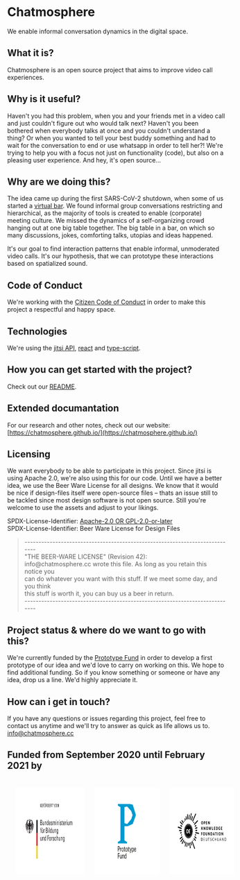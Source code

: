 # Chatmosphere

We enable informal conversation dynamics in the digital space.

## What it is?

Chatmosphere is an open source project that aims to improve video call experiences. 

## Why is it useful?

Haven't you had this problem, when you and your friends met in a video call and just couldn't figure out who would talk next? Haven't you been bothered when everybody talks at once and you couldn't understand a thing? Or when you wanted to tell your best buddy something and had to wait for the conversation to end  or use whatsapp in order to tell her?! We're trying to help you with a focus not just on functionality (code), but also on a pleasing user experience. And hey, it's open source…

## Why are we doing this?

The idea came up during the first SARS-CoV-2 shutdown, when some of us started a [virtual bar](https://www.notion.so/How-it-started-e201ac34fbec4429b5dabe7de9699d1e). We found informal group conversations restricting and hierarchical, as the majority of tools is created to enable (corporate) meeting culture. We missed the dynamics of a self-organizing crowd hanging out at one big table together. The big table in a bar, on which so many discussions, jokes, comforting talks, utopias and ideas happened.

It's our goal to find interaction patterns that enable informal, unmoderated video calls. It's our hypothesis, that we can prototype these interactions based on spatialized sound.

## Code of Conduct 

We're working with the [Citizen Code of Conduct](CODE_OF_CONDUCT.md) in order to make this project a respectful and happy space.

## Technologies

We're using the [jitsi API](https://github.com/jitsi/lib-jitsi-meet/blob/master/doc/API.md), [react](https://reactjs.org/) and [type-script](https://www.typescriptlang.org/).

## How you can get started with the project?

Check out our [README](README.md).

## Extended documantation

For our research and other notes, check out our website: [https://chatmosphere.github.io/](https://chatmosphere.github.io/)

## Licensing

We want everybody to be able to participate in this project. Since jitsi is using Apache 2.0, we're also using this for our code. Until we have a better idea, we use the Beer Ware License for all designs. We know that it would be nice if design-files itself were open-source files – thats an issue still to be tackled since most design software is not open source. Still you're welcome to use the assets and adjust to your likings. 

SPDX-License-Identifier: [Apache-2.0 OR GPL-2.0-or-later](LICENSE.md)
<br>
SPDX-License-Identifier: Beer Ware License for Design Files

<blockquote> 
 ----------------------------------------------------------------------------<br>
 "THE BEER-WARE LICENSE" (Revision 42):<br>
 info@chatmosphere.cc wrote this file. As long as you retain this notice you<br>
 can do whatever you want with this stuff. If we meet some day, and you think<br>
 this stuff is worth it, you can buy us a beer in return.<br>
 ----------------------------------------------------------------------------
</blockquote>

## Project status & where do we want to go with this?

We're currently funded by the [Prototype Fund](https://prototypefund.de/) in order to develop a first prototype of our idea and we'd love to carry on working on this. We hope to find additional funding. So if you know something or someone or have any idea, drop us a line. We'd highly appreciate it. 

## How can i get in touch?

If you have any questions or issues regarding this project, feel free to contact us anytime and we'll try to answer as quick as life allows us to. [info@chatmosphere.cc](mailto:info@chatmosphere.cc)

## Funded from September 2020 until February 2021 by

<p style="display: flex; flex-direction: row; justify-content: flex-start; align-items: center;">
<a href="https://www.bmbf.de/en/" rel="nofollow"><img src="BMBF-Logo.svg" alt="Logo of the German Ministry for Education and Research" style="max-width:100%; padding:20px;" height="200px"></a>&nbsp; &nbsp; &nbsp; &nbsp; &nbsp; &nbsp; <a href="https://prototypefund.de/en/" rel="nofollow"><img src="PF-Logo.svg" alt="Logo of the Prototype Fund" style="max-width:100%; padding:20px;" height="200px"></a>&nbsp; &nbsp; &nbsp; &nbsp; &nbsp; &nbsp; <a href="https://okfn.de/en/" rel="nofollow"><img src="OKFD-Logo.svg" alt="Logo of the Open Knowledge Foundation Germany" style="max-width:100%; padding:20px;" height="200px"></a>
</p>